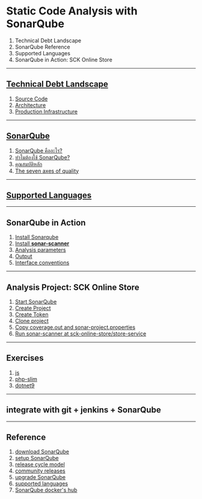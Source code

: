 # Static Code Analysis with SonarQube

1. Technical Debt Landscape
2. SonarQube Reference
3. Supported Languages
4. SonarQube in Action: SCK Online Store

---

## [Technical Debt Landscape](./technical-debt.md)

1. [Source Code](./technical-debt.md#1-source-code-level)
2. [Architecture](./technical-debt.md#2-architecture-level)
3. [Production Infrastructure](./technical-debt.md#3-production-infrastructure-level)

---

## [SonarQube](./sonarqube.md)

1. [SonarQube คืออะไร?](./sonarqube.md#sonarqube-คืออะไร)
2. [ทำไมต้องใช้ SonarQube?](./sonarqube.md#ทำไมต้องใช้-sonarqube)
3. [คุณสมบัติหลัก](./sonarqube.md#คุณสมบัติหลัก)
4. [The seven axes of quality](./sonarqube.md#the-seven-axes-of-quality)

---

## [Supported Languages](./sonarqube-supported-languages.md)

---

## SonarQube in Action

1. [Install Sonarqube](./sonarqube-in-action.md#1-install-sonarqube)
2. [Install **sonar-scanner**](./sonarqube-in-action.md#2-install-sonar-scanner)
3. [Analysis parameters](./sonarqube-in-action.md#3-analysis-parameters)
4. [Output](./sonarqube-in-action.md#4-output)
5. [Interface conventions](./sonarqube-in-action.md#5-interface-conventions)

---

## Analysis Project: SCK Online Store

1. [Start SonarQube](./analysis-project-sck-online-store.md#1-start-sonarqube)
2. [Create Project](./analysis-project-sck-online-store.md#2-create-project)
3. [Create Token](./analysis-project-sck-online-store.md#3-create-token)
4. [Clone project](./analysis-project-sck-online-store.md#4-clone-project)
5. [Copy coverage.out and sonar-project.properties](./analysis-project-sck-online-store.md#5-copy-coverageout-and-sonar-projectproperties)
6. [Run sonar-scanner at sck-online-store/store-service](./analysis-project-sck-online-store.md#6-run-sonar-scanner-at-sck-online-storestore-service)

---

## Exercises

1. [js](./exercises.md#1-js)
2. [php-slim](./exercises.md#2-php-slim)
3. [dotnet9](./exercises.md#3-dotnet9)

---

## integrate with git + jenkins + SonarQube

---

## Reference

1. [download SonarQube](https://www.sonarsource.com/products/sonarqube/downloads/)
2. [setup SonarQube](https://docs.sonarsource.com/sonarqube-server/latest/try-out-sonarqube/)
3. [release cycle model](https://docs.sonarsource.com/sonarqube-server/latest/server-upgrade-and-maintenance/upgrade/release-cycle-model/)
4. [community releases](https://community.sonarsource.com/c/sq/releases/24)
5. [upgrade SonarQube](https://docs.sonarsource.com/sonarqube-server/latest/server-upgrade-and-maintenance/upgrade/roadmap/)
6. [supported languages](https://docs.sonarsource.com/sonarqube-server/latest/analyzing-source-code/languages/overview/)
7. [SonarQube docker's hub](https://hub.docker.com/_/sonarqube)
